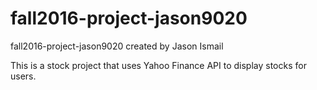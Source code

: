 # fall2016-project-jason9020
fall2016-project-jason9020 created by Jason Ismail

This is a stock project that uses Yahoo Finance API to display stocks for users.
